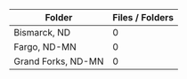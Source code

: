 | Folder             |   Files / Folders |
|--------------------|-------------------|
| Bismarck, ND       |                 0 |
| Fargo, ND-MN       |                 0 |
| Grand Forks, ND-MN |                 0 |